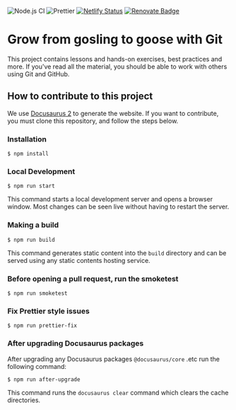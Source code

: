 ![Node.js CI](https://github.com/RoostingGeese/git-gosling/workflows/Node.js%20CI/badge.svg)
![Prettier](https://github.com/RoostingGeese/git-gosling/workflows/Prettier/badge.svg)
[![Netlify Status](https://api.netlify.com/api/v1/badges/b5c74514-690d-49c9-8f0c-ed7317f02cf9/deploy-status)](https://app.netlify.com/sites/git-gosling/deploys)
[![Renovate Badge](https://img.shields.io/badge/renovate-enabled-brightgreen)](https://github.com/marketplace/renovate)

# Grow from gosling to goose with Git

This project contains lessons and hands-on exercises, best practices and more.
If you've read all the material, you should be able to work with others using Git and GitHub.

## How to contribute to this project

We use [Docusaurus 2](https://v2.docusaurus.io/) to generate the website.
If you want to contribute, you must clone this repository, and follow the steps below.

### Installation

```
$ npm install
```

### Local Development

```
$ npm run start
```

This command starts a local development server and opens a browser window.
Most changes can be seen live without having to restart the server.

### Making a build

```
$ npm run build
```

This command generates static content into the `build` directory and can be served using any static contents hosting service.

### Before opening a pull request, run the smoketest

```
$ npm run smoketest
```

### Fix Prettier style issues

```
$ npm run prettier-fix
```

### After upgrading Docusaurus packages

After upgrading any Docusaurus packages `@docusaurus/core` .etc run the following command:

```
$ npm run after-upgrade
```

This command runs the `docusaurus clear` command which clears the cache directories.
